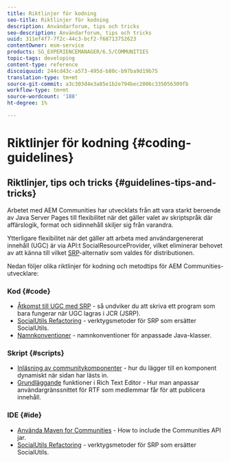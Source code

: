 ```yaml
---
title: Riktlinjer för kodning
seo-title: Riktlinjer för kodning
description: Användarforum, tips och tricks
seo-description: Användarforum, tips och tricks
uuid: 311ef4f7-7f2c-44c3-bcf2-f68713752623
contentOwner: msm-service
products: SG_EXPERIENCEMANAGER/6.5/COMMUNITIES
topic-tags: developing
content-type: reference
discoiquuid: 244cd43c-a573-495d-b80c-b97ba9d19b75
translation-type: tm+mt
source-git-commit: a3c303d4e3a85e1b2e794bec2006c335056309fb
workflow-type: tm+mt
source-wordcount: '188'
ht-degree: 1%

---
```



# Riktlinjer för kodning {#coding-guidelines}

## Riktlinjer, tips och tricks {#guidelines-tips-and-tricks}

Arbetet med AEM Communities har utvecklats från att vara starkt beroende av Java Server Pages till flexibilitet när det gäller valet av skriptspråk där affärslogik, format och sidinnehåll skiljer sig från varandra.

Ytterligare flexibilitet när det gäller att arbeta med användargenererat innehåll (UGC) är via API:t SocialResourceProvider, vilket eliminerar behovet av att känna till vilket [SRP](srp.md)-alternativ som valdes för distributionen.

Nedan följer olika riktlinjer för kodning och metodtips för AEM Communities-utvecklare:

### Kod {#code}

* [Åtkomst till UGC med SRP](accessing-ugc-with-srp.md)  - så undviker du att skriva ett program som bara fungerar när UGC lagras i JCR (JSRP).
* [SocialUtils Refactoring](socialutils.md) - verktygsmetoder för SRP som ersätter SocialUtils.
* [Namnkonventioner](naming-conventions.md)  - namnkonventioner för anpassade Java-klasser.

### Skript {#scripts}

* [Inläsning av communitykomponenter](sideloading.md)  - hur du lägger till en komponent dynamiskt när sidan har lästs in.
* [Grundläggande](rte.md)  funktioner i Rich Text Editor - Hur man anpassar användargränssnittet för RTF som medlemmar får för att publicera innehåll.

### IDE {#ide}

* [Använda Maven for Communities](maven.md)  - How to include the Communities API jar.
* [SocialUtils Refactoring](socialutils.md) - verktygsmetoder för SRP som ersätter SocialUtils.

